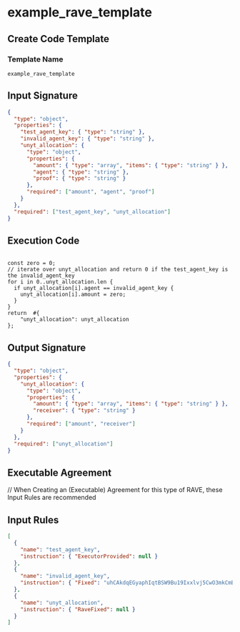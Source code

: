 # example_rave_template

## Create Code Template

### Template Name

```text
example_rave_template
```

## Input Signature

```json
{
  "type": "object",
  "properties": {
    "test_agent_key": { "type": "string" },
    "invalid_agent_key": { "type": "string" },
    "unyt_allocation": {
      "type": "object",
      "properties": {
        "amount": { "type": "array", "items": { "type": "string" } },
        "agent": { "type": "string" },
        "proof": { "type": "string" }
      },
      "required": ["amount", "agent", "proof"]
    }
  },
  "required": ["test_agent_key", "unyt_allocation"]
}
```

## Execution Code

```rhai

const zero = 0;
// iterate over unyt_allocation and return 0 if the test_agent_key is the invalid_agent_key
for i in 0..unyt_allocation.len {
  if unyt_allocation[i].agent == invalid_agent_key {
    unyt_allocation[i].amount = zero;
  }
}
return  #{
    "unyt_allocation": unyt_allocation
};

```

## Output Signature

```json
{
  "type": "object",
  "properties": {
    "unyt_allocation": {
      "type": "object",
      "properties": {
        "amount": { "type": "array", "items": { "type": "string" } },
        "receiver": { "type": "string" }
      },
      "required": ["amount", "receiver"]
    }
  },
  "required": ["unyt_allocation"]
}
```

## Executable Agreement

// When Creating an (Executable) Agreement for this type of RAVE, these Input Rules are recommended

## Input Rules

```json
[
  {
    "name": "test_agent_key",
    "instruction": { "ExecutorProvided": null }
  },
  {
    "name": "invalid_agent_key",
    "instruction": { "Fixed": "uhCAkdqEGyaphIqtBSW9Bu19Ixxlvj5CwO3mkCmBmF6xZCSwqhPw1" }
  },
  {
    "name": "unyt_allocation",
    "instruction": { "RaveFixed": null }
  }
]
```
